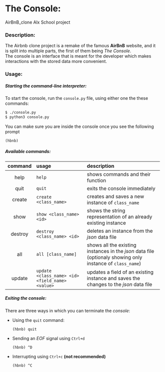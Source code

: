 # The Console:

AirBnB_clone Alx School project

### Description:

The Airbnb clone project is a remake of the famous __AirBnB__ website, and it is split into multiple parts, the first of them being *The Console*.  
The console is an interface that is meant for the developer which makes interactions with the stored data more convenient.

### Usage:

##### Starting the command-line interpreter:

To start the console, run the `console.py` file, using either one the these commands:

```bash
$ ./console.py
$ python3 console.py
```

You can make sure you are inside the console once you see the following prompt

    (hbnb)

##### Available commands:

|command | usage | description|
|:------:|:------|:-----------|
|help    |`help` |shows commands and their function|
|quit    |`quit` |exits the console immediately|
|create  |`create <class_name>`|creates and saves a new instance of `class_name`|
|show    |`show <class_name> <id>`|shows the string representation of an already existing instance|
|destroy |`destroy <class_name> <id>`|deletes an instance from the _json_ data file|
|all     |`all [class_name]`|shows all the existing instances in the _json_ data file (optionaly showing only instance of `class_name`)|
|update  |`update <class_name> <id> <field_name> <value>`|updates a field of an existing instance and saves the changes to the _json_ data file|

##### Exiting the console:

There are three ways in which you can terminate the *console*:

  - Using the `quit` command:

        (hbnb) quit

  - Sending an *EOF* signal using `Ctrl+d`

        (hbnb) ^D

  - Interrupting using `Ctrl+c` **(not recommended)**

        (hbnb) ^C

